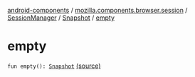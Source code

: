 [android-components](../../../index.md) / [mozilla.components.browser.session](../../index.md) / [SessionManager](../index.md) / [Snapshot](index.md) / [empty](./empty.md)

# empty

`fun empty(): `[`Snapshot`](index.md) [(source)](https://github.com/mozilla-mobile/android-components/blob/master/components/browser/session/src/main/java/mozilla/components/browser/session/SessionManager.kt#L160)